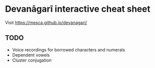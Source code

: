 # Devanāgarī interactive cheat sheet

Visit https://mesca.github.io/devanagari/

## TODO

- Voice recordings for borrowed characters and numerals
- Dependent vowels
- Cluster conjugation
